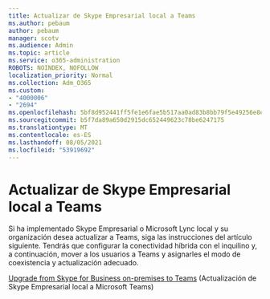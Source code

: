 ```yaml
---
title: Actualizar de Skype Empresarial local a Teams
ms.author: pebaum
author: pebaum
manager: scotv
ms.audience: Admin
ms.topic: article
ms.service: o365-administration
ROBOTS: NOINDEX, NOFOLLOW
localization_priority: Normal
ms.collection: Adm_O365
ms.custom:
- "4000006"
- "2694"
ms.openlocfilehash: 5bf8d952441ff5fe1e6fae5b517aa0ad83b8bb79f5e49256e8ebcedbc086c3d1
ms.sourcegitcommit: b5f7da89a650d2915dc652449623c78be6247175
ms.translationtype: MT
ms.contentlocale: es-ES
ms.lasthandoff: 08/05/2021
ms.locfileid: "53919692"
---
```

# <a name="upgrade-from-skype-for-business-on-premises-to-teams"></a>Actualizar de Skype Empresarial local a Teams

Si ha implementado Skype Empresarial o Microsoft Lync local y su organización desea actualizar a Teams, siga las instrucciones del artículo siguiente. Tendrás que configurar la conectividad híbrida con el inquilino y, a continuación, mover a los usuarios a Teams y asignarles el modo de coexistencia y actualización adecuado. 

[Upgrade from Skype for Business on-premises to Teams](https://docs.microsoft.com/MicrosoftTeams/upgrade-to-teams-execute-skypeforbusinesshybridonprem) (Actualización de Skype Empresarial local a Microsoft Teams)

